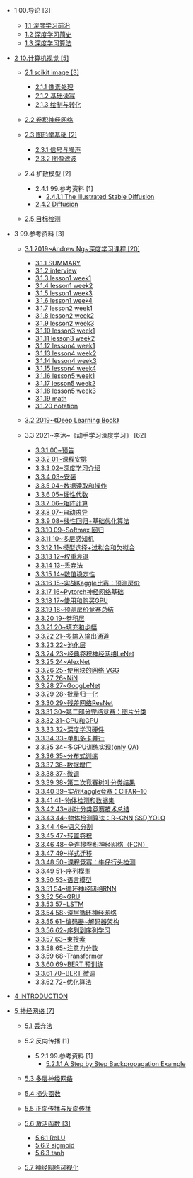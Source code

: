   - 1 00.导论 [3]
    - [1.1 深度学习前沿](/00.导论/深度学习前沿.md)
    - [1.2 深度学习简史](/00.导论/深度学习简史.md)
    - [1.3 深度学习算法](/00.导论/深度学习算法.md)
  - [2 10.计算机视觉 [5]](/10.计算机视觉/README.md)
    - [2.1 scikit image [3]](/10.计算机视觉/scikit-image/README.md)
      - [2.1.1 像素处理](/10.计算机视觉/scikit-image/像素处理.md)
      - [2.1.2 基础读写](/10.计算机视觉/scikit-image/基础读写.md)
      - [2.1.3 绘制与转化](/10.计算机视觉/scikit-image/绘制与转化.md)
    - [2.2 卷积神经网络](/10.计算机视觉/卷积神经网络/README.md)
      
    - [2.3 图形学基础 [2]](/10.计算机视觉/图形学基础/README.md)
      - [2.3.1 信号与噪声](/10.计算机视觉/图形学基础/信号与噪声.md)
      - [2.3.2 图像滤波](/10.计算机视觉/图形学基础/图像滤波.md)
    - 2.4 扩散模型 [2]
      - 2.4.1 99.参考资料 [1]
        - [2.4.1.1 The Illustrated Stable Diffusion](/10.计算机视觉/扩散模型/99.参考资料/2022-The%20Illustrated%20Stable%20Diffusion.md)
      - [2.4.2 Diffusion](/10.计算机视觉/扩散模型/Diffusion/README.md)
        
    - [2.5 目标检测](/10.计算机视觉/目标检测/README.md)
      
  - 3 99.参考资料 [3]
    - [3.1 2019~Andrew Ng~深度学习课程 [20]](/99.参考资料/2019~Andrew%20Ng~深度学习课程/README.md)
      - [3.1.1 SUMMARY](/99.参考资料/2019~Andrew%20Ng~深度学习课程/SUMMARY.md)
      - [3.1.2 interview](/99.参考资料/2019~Andrew%20Ng~深度学习课程/interview.md)
      - [3.1.3 lesson1 week1](/99.参考资料/2019~Andrew%20Ng~深度学习课程/lesson1-week1.md)
      - [3.1.4 lesson1 week2](/99.参考资料/2019~Andrew%20Ng~深度学习课程/lesson1-week2.md)
      - [3.1.5 lesson1 week3](/99.参考资料/2019~Andrew%20Ng~深度学习课程/lesson1-week3.md)
      - [3.1.6 lesson1 week4](/99.参考资料/2019~Andrew%20Ng~深度学习课程/lesson1-week4.md)
      - [3.1.7 lesson2 week1](/99.参考资料/2019~Andrew%20Ng~深度学习课程/lesson2-week1.md)
      - [3.1.8 lesson2 week2](/99.参考资料/2019~Andrew%20Ng~深度学习课程/lesson2-week2.md)
      - [3.1.9 lesson2 week3](/99.参考资料/2019~Andrew%20Ng~深度学习课程/lesson2-week3.md)
      - [3.1.10 lesson3 week1](/99.参考资料/2019~Andrew%20Ng~深度学习课程/lesson3-week1.md)
      - [3.1.11 lesson3 week2](/99.参考资料/2019~Andrew%20Ng~深度学习课程/lesson3-week2.md)
      - [3.1.12 lesson4 week1](/99.参考资料/2019~Andrew%20Ng~深度学习课程/lesson4-week1.md)
      - [3.1.13 lesson4 week2](/99.参考资料/2019~Andrew%20Ng~深度学习课程/lesson4-week2.md)
      - [3.1.14 lesson4 week3](/99.参考资料/2019~Andrew%20Ng~深度学习课程/lesson4-week3.md)
      - [3.1.15 lesson4 week4](/99.参考资料/2019~Andrew%20Ng~深度学习课程/lesson4-week4.md)
      - [3.1.16 lesson5 week1](/99.参考资料/2019~Andrew%20Ng~深度学习课程/lesson5-week1.md)
      - [3.1.17 lesson5 week2](/99.参考资料/2019~Andrew%20Ng~深度学习课程/lesson5-week2.md)
      - [3.1.18 lesson5 week3](/99.参考资料/2019~Andrew%20Ng~深度学习课程/lesson5-week3.md)
      - [3.1.19 math](/99.参考资料/2019~Andrew%20Ng~深度学习课程/math.md)
      - [3.1.20 notation](/99.参考资料/2019~Andrew%20Ng~深度学习课程/notation.md)
    - [3.2 2019~《Deep Learning Book》](/99.参考资料/2019~《Deep%20Learning%20Book》/README.md)
      
    - 3.3 2021~李沐~《动手学习深度学习》 [62]
      - [3.3.1 00~预告](/99.参考资料/2021~李沐~《动手学习深度学习》/00~预告.md)
      - [3.3.2 01~课程安排](/99.参考资料/2021~李沐~《动手学习深度学习》/01~课程安排.md)
      - [3.3.3 02~深度学习介绍](/99.参考资料/2021~李沐~《动手学习深度学习》/02~深度学习介绍.md)
      - [3.3.4 03~安装](/99.参考资料/2021~李沐~《动手学习深度学习》/03~安装.md)
      - [3.3.5 04~数据读取和操作](/99.参考资料/2021~李沐~《动手学习深度学习》/04~数据读取和操作.md)
      - [3.3.6 05~线性代数](/99.参考资料/2021~李沐~《动手学习深度学习》/05~线性代数.md)
      - [3.3.7 06~矩阵计算](/99.参考资料/2021~李沐~《动手学习深度学习》/06~矩阵计算.md)
      - [3.3.8 07~自动求导](/99.参考资料/2021~李沐~《动手学习深度学习》/07~自动求导.md)
      - [3.3.9 08~线性回归+基础优化算法](/99.参考资料/2021~李沐~《动手学习深度学习》/08~线性回归+基础优化算法.md)
      - [3.3.10 09~Softmax 回归](/99.参考资料/2021~李沐~《动手学习深度学习》/09~Softmax%20回归.md)
      - [3.3.11 10~多层感知机](/99.参考资料/2021~李沐~《动手学习深度学习》/10~多层感知机.md)
      - [3.3.12 11~模型选择+过拟合和欠拟合](/99.参考资料/2021~李沐~《动手学习深度学习》/11~模型选择+过拟合和欠拟合.md)
      - [3.3.13 12~权重衰退](/99.参考资料/2021~李沐~《动手学习深度学习》/12~权重衰退.md)
      - [3.3.14 13~丢弃法](/99.参考资料/2021~李沐~《动手学习深度学习》/13~丢弃法.md)
      - [3.3.15 14~数值稳定性](/99.参考资料/2021~李沐~《动手学习深度学习》/14~数值稳定性.md)
      - [3.3.16 15~实战Kaggle比赛：预测房价](/99.参考资料/2021~李沐~《动手学习深度学习》/15~实战Kaggle比赛：预测房价.md)
      - [3.3.17 16~Pytorch神经网络基础](/99.参考资料/2021~李沐~《动手学习深度学习》/16~Pytorch神经网络基础.md)
      - [3.3.18 17~使用和购买GPU](/99.参考资料/2021~李沐~《动手学习深度学习》/17~使用和购买GPU.md)
      - [3.3.19 18~预测房价竞赛总结](/99.参考资料/2021~李沐~《动手学习深度学习》/18~预测房价竞赛总结.md)
      - [3.3.20 19~卷积层](/99.参考资料/2021~李沐~《动手学习深度学习》/19~卷积层.md)
      - [3.3.21 20~填充和步幅](/99.参考资料/2021~李沐~《动手学习深度学习》/20~填充和步幅.md)
      - [3.3.22 21~多输入输出通道](/99.参考资料/2021~李沐~《动手学习深度学习》/21~多输入输出通道.md)
      - [3.3.23 22~池化层](/99.参考资料/2021~李沐~《动手学习深度学习》/22~池化层.md)
      - [3.3.24 23~经典卷积神经网络LeNet](/99.参考资料/2021~李沐~《动手学习深度学习》/23~经典卷积神经网络LeNet.md)
      - [3.3.25 24~AlexNet](/99.参考资料/2021~李沐~《动手学习深度学习》/24~AlexNet.md)
      - [3.3.26 25~使用块的网络 VGG](/99.参考资料/2021~李沐~《动手学习深度学习》/25~使用块的网络%20VGG.md)
      - [3.3.27 26~NiN](/99.参考资料/2021~李沐~《动手学习深度学习》/26~NiN.md)
      - [3.3.28 27~GoogLeNet](/99.参考资料/2021~李沐~《动手学习深度学习》/27~GoogLeNet.md)
      - [3.3.29 28~批量归一化](/99.参考资料/2021~李沐~《动手学习深度学习》/28~批量归一化.md)
      - [3.3.30 29~残差网络ResNet](/99.参考资料/2021~李沐~《动手学习深度学习》/29~残差网络ResNet.md)
      - [3.3.31 30~第二部分完结竞赛：图片分类](/99.参考资料/2021~李沐~《动手学习深度学习》/30~第二部分完结竞赛：图片分类.md)
      - [3.3.32 31~CPU和GPU](/99.参考资料/2021~李沐~《动手学习深度学习》/31~CPU和GPU.md)
      - [3.3.33 32~深度学习硬件](/99.参考资料/2021~李沐~《动手学习深度学习》/32~深度学习硬件.md)
      - [3.3.34 33~单机多卡并行](/99.参考资料/2021~李沐~《动手学习深度学习》/33~单机多卡并行.md)
      - [3.3.35 34~多GPU训练实现(only QA)](/99.参考资料/2021~李沐~《动手学习深度学习》/34~多GPU训练实现(only%20QA).md)
      - [3.3.36 35~分布式训练](/99.参考资料/2021~李沐~《动手学习深度学习》/35~分布式训练.md)
      - [3.3.37 36~数据增广](/99.参考资料/2021~李沐~《动手学习深度学习》/36~数据增广.md)
      - [3.3.38 37~微调](/99.参考资料/2021~李沐~《动手学习深度学习》/37~微调.md)
      - [3.3.39 38~第二次竞赛树叶分类结果](/99.参考资料/2021~李沐~《动手学习深度学习》/38~第二次竞赛树叶分类结果.md)
      - [3.3.40 39~实战Kaggle竞赛：CIFAR~10](/99.参考资料/2021~李沐~《动手学习深度学习》/39~实战Kaggle竞赛：CIFAR~10.md)
      - [3.3.41 41~物体检测和数据集](/99.参考资料/2021~李沐~《动手学习深度学习》/41~物体检测和数据集.md)
      - [3.3.42 43~树叶分类竞赛技术总结](/99.参考资料/2021~李沐~《动手学习深度学习》/43~树叶分类竞赛技术总结.md)
      - [3.3.43 44~物体检测算法：R~CNN,SSD,YOLO](/99.参考资料/2021~李沐~《动手学习深度学习》/44~物体检测算法：R~CNN,SSD,YOLO.md)
      - [3.3.44 46~语义分割](/99.参考资料/2021~李沐~《动手学习深度学习》/46~语义分割.md)
      - [3.3.45 47~转置卷积](/99.参考资料/2021~李沐~《动手学习深度学习》/47~转置卷积.md)
      - [3.3.46 48~全连接卷积神经网络（FCN）](/99.参考资料/2021~李沐~《动手学习深度学习》/48~全连接卷积神经网络（FCN）.md)
      - [3.3.47 49~样式迁移](/99.参考资料/2021~李沐~《动手学习深度学习》/49~样式迁移.md)
      - [3.3.48 50~课程竞赛：牛仔行头检测](/99.参考资料/2021~李沐~《动手学习深度学习》/50~课程竞赛：牛仔行头检测.md)
      - [3.3.49 51~序列模型](/99.参考资料/2021~李沐~《动手学习深度学习》/51~序列模型.md)
      - [3.3.50 53~语言模型](/99.参考资料/2021~李沐~《动手学习深度学习》/53~语言模型.md)
      - [3.3.51 54~循环神经网络RNN](/99.参考资料/2021~李沐~《动手学习深度学习》/54~循环神经网络RNN.md)
      - [3.3.52 56~GRU](/99.参考资料/2021~李沐~《动手学习深度学习》/56~GRU.md)
      - [3.3.53 57~LSTM](/99.参考资料/2021~李沐~《动手学习深度学习》/57~LSTM.md)
      - [3.3.54 58~深层循环神经网络](/99.参考资料/2021~李沐~《动手学习深度学习》/58~深层循环神经网络.md)
      - [3.3.55 61~编码器~解码器架构](/99.参考资料/2021~李沐~《动手学习深度学习》/61~编码器~解码器架构.md)
      - [3.3.56 62~序列到序列学习](/99.参考资料/2021~李沐~《动手学习深度学习》/62~序列到序列学习.md)
      - [3.3.57 63~束搜索](/99.参考资料/2021~李沐~《动手学习深度学习》/63~束搜索.md)
      - [3.3.58 65~注意力分数](/99.参考资料/2021~李沐~《动手学习深度学习》/65~注意力分数.md)
      - [3.3.59 68~Transformer](/99.参考资料/2021~李沐~《动手学习深度学习》/68~Transformer.md)
      - [3.3.60 69~BERT 预训练](/99.参考资料/2021~李沐~《动手学习深度学习》/69~BERT%20预训练.md)
      - [3.3.61 70~BERT 微调](/99.参考资料/2021~李沐~《动手学习深度学习》/70~BERT%20微调.md)
      - [3.3.62 72~优化算法](/99.参考资料/2021~李沐~《动手学习深度学习》/72~优化算法.md)
  - [4 INTRODUCTION](/INTRODUCTION.md)
  - [5 神经网络 [7]](/神经网络/README.md)
    - [5.1 丢弃法](/神经网络/丢弃法.md)
    - 5.2 反向传播 [1]
      - 5.2.1 99.参考资料 [1]
        - [5.2.1.1 A Step by Step Backpropagation Example](/神经网络/反向传播/99.参考资料/A%20Step%20by%20Step%20Backpropagation%20Example.md)
    - [5.3 多层神经网络](/神经网络/多层神经网络.md)
    - [5.4 损失函数](/神经网络/损失函数/README.md)
      
    - [5.5 正向传播与反向传播](/神经网络/正向传播与反向传播.md)
    - [5.6 激活函数 [3]](/神经网络/激活函数/README.md)
      - [5.6.1 ReLU](/神经网络/激活函数/ReLU.md)
      - [5.6.2 sigmoid](/神经网络/激活函数/sigmoid.md)
      - [5.6.3 tanh](/神经网络/激活函数/tanh.md)
    - [5.7 神经网络可视化](/神经网络/神经网络可视化.md)